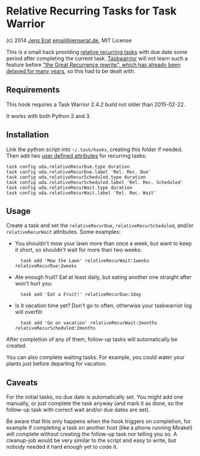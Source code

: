 # Relative Recurring Tasks for Task Warrior

(c) 2014 [Jens Erat] <email@jenserat.de>, MIT License

This is a small hack providing [relative recurring tasks][TW-150] with due date some period after completing the current task. [Taskwarrior] will not learn such a feature before ["the Great Recurrence rewrite", which has already been delayed for many years][Recurrence RFC], so this had to be dealt with.

## Requirements

This hook requires a Task Warrior 2.4.2 build not older than 2015-02-22.

It works with both Python 2 and 3.

## Installation

Link the python script into `~/.task/hooks`, creating this folder if needed. Then add two [user defined attributes] for recurring tasks:

    task config uda.relativeRecurDue.type duration
    task config uda.relativeRecurDue.label 'Rel. Rec. Due'
    task config uda.relativeRecurScheduled.type duration
    task config uda.relativeRecurScheduled.label 'Rel. Rec. Scheduled'
    task config uda.relativeRecurWait.type duration
    task config uda.relativeRecurWait.label 'Rel. Rec. Wait'

## Usage

Create a task and set the `relativeRecurDue`, `relativeRecurScheduled`, and/or `relativeRecurWait` attributes. Some examples:

- You shouldn't mow your lawn more than once a week, but want to keep it short, so shouldn't wait for more than two weeks:

        task add 'Mow the Lawn' relativeRecurWait:1weeks relativeRecurDue:2weeks

- Ate enough fruit? Eat at least daily, but eating another one straight after won't hurt you:

        task add 'Eat a Fruit!' relativeRecurDue:1day

- Is it vacation time yet? Don't go to often, otherwise your taskwarrior log will overfill:

        task add 'Go on vacation' relativeRecurWait:2months relativeRecurScheduled:2months

After completion of any of them, follow-up tasks will automatically be created.

You can also complete waiting tasks. For example, you could water your plants just before departing for vacation.

## Caveats

For the initial tasks, no due date is automatically set. You might add one manually, or just complete the task anyway (and mark it as done, so the follow-up task with correct wait and/or due dates are set).

Be aware that this only happens when the hook triggers on completion, for example if completing a task on another host (like a phone running Mirakel) will complete without creating the follow-up task nor telling you so. A cleanup-job would be very similar to the script and easy to write, but nobody needed it hard enough yet to code it.

[Jens Erat]: http://www.jenserat.de
[Taskwarrior]: http://taskwarrior.org
[user defined attributes]: http://taskwarrior.org/docs/udas.html
[Recurrence RFC]: https://taskwarrior.org/docs/design/recurrence.html
[TW-150]: https://github.com/GothenburgBitFactory/taskwarrior/issues/203

